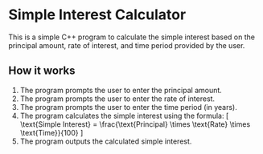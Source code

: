 # Simple Interest Calculator

This is a simple C++ program to calculate the simple interest based on the principal amount, rate of interest, and time period provided by the user.

## How it works

1. The program prompts the user to enter the principal amount.
2. The program prompts the user to enter the rate of interest.
3. The program prompts the user to enter the time period (in years).
4. The program calculates the simple interest using the formula:
   \[
   \text{Simple Interest} = \frac{\text{Principal} \times \text{Rate} \times \text{Time}}{100}
   \]
5. The program outputs the calculated simple interest.
